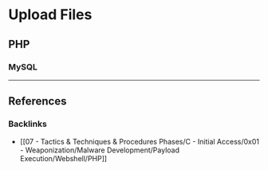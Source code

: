 # Upload Files

## PHP

### MySQL



---
## References

### Backlinks

- [[07 - Tactics & Techniques & Procedures Phases/C - Initial Access/0x01 - Weaponization/Malware Development/Payload Execution/Webshell/PHP]]